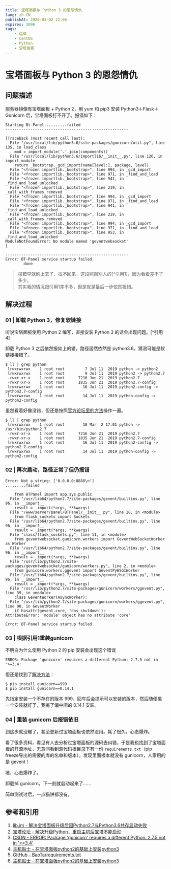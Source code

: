 ```yaml
---
title: 宝塔面板与 Python 3 的恩怨情仇
lang: zh-CN
publishAt: 2020-03-02 22:06
expires: 1096
tags:
    - 运维
    - CentOS
    - Python
    - 宝塔面板
---
```


# 宝塔面板与 Python 3 的恩怨情仇

<RevisionInfo />

## 问题描述

服务器镜像有宝塔面板 + Python 2，用 yum 和 pip3 安装 Python3＋Flask＋Gunicorn 后，宝塔面板打不开了。报错如下：

```console
Starting Bt-Panel..........failed
------------------------------------------------------

[Traceback (most recent call last):
  File "/usr/local/lib/python3.6/site-packages/gunicorn/util.py", line 135, in load_class
    mod = import_module('.'.join(components))
  File "/usr/local/lib/python3.6/importlib/__init__.py", line 126, in import_module
    return _bootstrap._gcd_import(name[level:], package, level)
  File "<frozen importlib._bootstrap>", line 994, in _gcd_import
  File "<frozen importlib._bootstrap>", line 971, in _find_and_load
  File "<frozen importlib._bootstrap>", line 941, in _find_and_load_unlocked
  File "<frozen importlib._bootstrap>", line 219, in _call_with_frames_removed
  File "<frozen importlib._bootstrap>", line 994, in _gcd_import
  File "<frozen importlib._bootstrap>", line 971, in _find_and_load
  File "<frozen importlib._bootstrap>", line 941, in _find_and_load_unlocked
  File "<frozen importlib._bootstrap>", line 219, in _call_with_frames_removed
  File "<frozen importlib._bootstrap>", line 994, in _gcd_import
  File "<frozen importlib._bootstrap>", line 971, in _find_and_load
  File "<frozen importlib._bootstrap>", line 953, in _find_and_load_unlocked
ModuleNotFoundError: No module named 'geventwebsocket'
]

------------------------------------------------------
Error: BT-Panel service startup failed.
        done
```

> 报错早就刷上去了，找不回来，这段照搬别人的[^引用1]，因为看着差不了多少。  
> 其实我的情况跟引用1差不多，但是就是最后一步依然报错。

## 解决过程

### 01 | 卸载 Python 3，修复软链接

听说宝塔面板使用 Python 2 编写，直接安装 Python 3 的话会出现问题。[^引用4]

卸载 Python 3 之后依然报如上的错，路径居然依然是 python3.6，猜测可能是软链接接错了。

```console
$ ll | grep python
 lrwxrwxrwx    1 root root         7 Jul 11  2019 python -> python2
 lrwxrwxrwx    1 root root         9 Jul 11  2019 python2 -> python2.7
 -rwxr-xr-x    1 root root      7216 Jun 21  2019 python2.7
 -rwxr-xr-x    1 root root      1835 Jun 21  2019 python2.7-config
 lrwxrwxrwx    1 root root        16 Jul 11  2019 python2-config -> python2.7-config
 lrwxrwxrwx    1 root root        14 Jul 11  2019 python-config -> python2-config
```

虽然看着好像没错，但还是按照[官方论坛里的方法](https://www.bt.cn/bbs/thread-32532-1-1.html)操作一遍。

```console
$ ll | grep python
 lrwxrwxrwx    1 root root        18 Mar  2 17:01 python -> /usr/bin/python2.7
 -rwxr-xr-x    1 root root      7216 Jun 21  2019 python2.7
 -rwxr-xr-x    1 root root      1835 Jun 21  2019 python2.7-config
 lrwxrwxrwx    1 root root        16 Jul 11  2019 python2-config -> python2.7-config
 lrwxrwxrwx    1 root root        14 Jul 11  2019 python-config -> python2-config
```

### 02 | 再次启动，路径正常了但仍报错

```console
Error: Not a string: ['0.0.0.0:8888\n']
.........failed
------------------------------------------------------
    from BTPanel import app,sys,public
  File "/usr/lib64/python2.7/site-packages/gevent/builtins.py", line 96, in __import__
    result = _import(*args, **kwargs)
  File "/www/server/panel/BTPanel/__init__.py", line 28, in <module>
    from flask_sockets import Sockets
  File "/usr/lib64/python2.7/site-packages/gevent/builtins.py", line 96, in __import__
    result = _import(*args, **kwargs)
  File "class/flask_sockets.py", line 11, in <module>
    from geventwebsocket.gunicorn.workers import GeventWebSocketWorker as Worker
  File "/usr/lib64/python2.7/site-packages/gevent/builtins.py", line 96, in __import__
    result = _import(*args, **kwargs)
  File "/usr/lib/python2.7/site-packages/geventwebsocket/gunicorn/workers.py", line 2, in <module>
    from gunicorn.workers.ggevent import GeventPyWSGIWorker
  File "/usr/lib64/python2.7/site-packages/gevent/builtins.py", line 96, in __import__
    result = _import(*args, **kwargs)
  File "/usr/lib/python2.7/site-packages/gunicorn/workers/ggevent.py", line 39, in <module>
    class GeventWorker(AsyncWorker):
  File "/usr/lib/python2.7/site-packages/gunicorn/workers/ggevent.py", line 90, in GeventWorker
    if hasattr(gevent.core, 'dns_shutdown'):
AttributeError: 'module' object has no attribute 'core'
------------------------------------------------------
Error: BT-Panel service startup failed.
```

### 03 | 根据引用1重装gunicorn

不明白为什么使用 Python 2 的 pip 安装会出现这个错误

```console
ERROR: Package 'gunicorn' requires a different Python: 2.7.5 not in '>=3.4'
```

但还是找到了[解决方法](https://blog.csdn.net/zhou_438/article/details/104375229)：

```console
$ pip install gunicorn==999
$ pip install gunicorn==0.14.1
```

先指定安装一个不存在的版本 999，回车后会提示可以安装的版本，然后随便挑一个安装就好了，我挑了偏中间的 0.14.1 安装。

### 04 | 重装 gunicorn 后报错依旧

到这步就没辙了，甚至更新过宝塔面板也依然没用。耗了很久，心态爆炸。

看了很多资料，看见有人去分析过宝塔面板的源码去纠错，于是我也找到了宝塔面板的开源地址，无意间看到源代码根目录下有一份 `requirements.txt`（pip freeze导出的需要的库的名单和版本），发现里面根本就没有 gunicorn，人家用的是 gevent！

嗯，心态爆炸了。

卸载掉 gunicorn，下一刻就启动起来了……

简单测试过后，一点猫饼都没有。

## 参考和引用

1. [lib.im - 解决宝塔面板升级后因Python2.7与Python3.6共存启动失败](https://lib.im/linux/bt-gunicorn)
2. [宝塔论坛 - 解决升级Python，重启主机后宝塔不能启动](https://www.bt.cn/bbs/thread-32532-1-1.html)
3. [CSDN - ERROR: Package 'gunicorn' requires a different Python: 2.7.5 not in '>=3.4'](https://blog.csdn.net/zhou_438/article/details/104375229)
4. [主机贴士 - 在宝塔面板python2的基础上安装python3](https://zhujitips.com/653)
5. [GitHub - BaoTa/requirements.txt](https://github.com/aaPanel/BaoTa/blob/master/requirements.txt)
6. [主机贴士 - 在宝塔面板python2的基础上安装python3](https://zhujitips.com/653)
